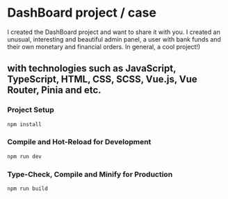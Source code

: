 # DashBoard project / case
I created the DashBoard project and want to share it with you. I created an unusual, interesting and beautiful admin panel, a user with bank funds and their own monetary and financial orders. In general, a cool project!)

## with technologies such as JavaScript, TypeScript, HTML, CSS, SCSS, Vue.js, Vue Router, Pinia and etc.

### Project Setup

```sh
npm install
```

### Compile and Hot-Reload for Development

```sh
npm run dev
```

### Type-Check, Compile and Minify for Production

```sh
npm run build
```
